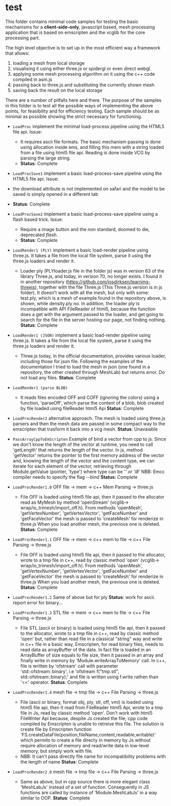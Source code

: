 # test 
This folder contains minimal code samples for testing the basic mechanisms for a **client-side-only**, javascript based, mesh processing application that is based on emscripten and the vcglib for the core processing part. 

The high level objective is to set up in the most efficient way a framework that allows: 

1. loading a mesh from local storage
2. visualising it using either three.js or spidergl or even direct webgl. 
3. applying some mesh processing algorithm on it using the c++ code compiled in asm.js
4. passing back to three.js and substituting the currently shown mesh
5. saving back the result on the local storage
 
There are a number of pitfalls here and there. The purpose of the samples in this folder is to test all the possible ways of implementing the above points, for feasibility and for efficiency testing. 
Each sample should be as minimal as possible showing the strict necessary for functioning. 

* `LoadProc` implement the minimal load-process pipeline using the HTML5 file api. Issue:
    * It requires ascii file formats. The basic mechanism passing is done using allocation inside ems, and filling this mem with a string loaded from a file using html5 file api. Reading is done inside VCG by parsing the large string.
    * **Status**: Complete
* `LoadProcSave1` implement a basic load-process-save pipeline using the HTML5 file api. Issue:
 *  the download attribute is not implemented on safari and the model to be saved is simply opened in a different tab
 * **Status**: Complete
* `LoadProcSave2` implement a basic load-process-save pipeline using a flash based trick. Issue:
	* Require a image button and the non standard, doomed to die, deprecated *flash*.
    * **Status**: Complete

* `LoadRender1 (PLY)` implement a basic load-render pipeline using three.js. It takes a file from the local file system, parse it using the three.js loaders and render it. 
	* Loader ply (PLYloader.js file in the folder js) was in version 63 of the library Three.js, and today, in version 70, no longer exists. I found it in another repository (https://github.com/josdirksen/learning-threejs), together with the file Three.js (This Three.js version is in js folder). It doesn't work with all the mesh, but only with some: test.ply, which is a mesh of example found in the repository above, is shown, while density.ply no. In addition, the loader ply is incompatible with API FileReader of html5, because the function does a get with the argument passed to the loader, and get going to search for the file in the server hosting our page, not finding nothing.
	**Status**: Complete

* `LoadRender1 (JSON)` implement a basic load-render pipeline using three.js. It takes a file from the local file system, parse it using the three.js loaders and render it.
	* Three.js today, in the official documentation, provides various loader, including those for json file. Following the examples of the documentation I tried to load the mesh in json (one found in a repository, the other created through MeshLab) but returns error. Do not load any files.
	**Status**: Complete

* `LoadRender1 (parse BLOB)` 
	* It reads files encoded OFF and COFF (ignoring the colors) using a function, 'parseOff', which parse the content of a blob, blob created by file loaded using fileReader html5 Api 
	**Status**: Complete

* `LoadProcRender2` alternative approach. The mesh is loaded using three.js parsers and then the mesh data are passed in some compact way to the emscripten that trasform it back into a vcg mesh.
	**Status**: Unavaiable


* `PassArrayCppToEmScripten` 
	Example of bind a vector from cpp to js. Since we don't know the length of the vector at runtime, you need to call 'getLength' that returns the length of the vector. In js, method 'getVector' returns the pointer to the first memory address of the vector and, knowing the length of the vector and the content type, we can iterate for each element of the vector, retrieving through
			Module.getValue (pointer, 'type')
	where type can be '*' or 'i8*' 
	NBB: Emcc compiler needs to specify the flag --bind
	**Status**: Complete


* `LoadProcRender1.0` OFF file -> mem -> c++ Mem Parsing -> three.js
	* File OFF is loaded using html5 file api, then it passed to the allocator read as MyMesh by method 'openStream' (vcglib-> wrap/io_trimesh/import_off.h). From methods 'openMesh', 'getVertexNumber', 'getVertexVector', 'getFaceNumber' and 'getFaceVector' the mesh is passed to 'createMesh' for renderize in three.js
	When you load another mesh, the previous one is deleted.
	**Status**: Complete

* `LoadProcRender1.1` OFF file -> mem -> c++ mem to file -> c++ File Parsing -> three.js
	* File OFF is loaded using html5 file api, then it passed to the allocator, wrote to a tmp file in c++, read by classic method 'open' (vcglib-> wrap/io_trimesh/import_off.h). From methods 'openMesh', 'getVertexNumber', 'getVertexVector', 'getFaceNumber' and 'getFaceVector' the mesh is passed to 'createMesh' for renderize in three.js
	When you load another mesh, the previous one is deleted.
	**Status**: Complete

* `LoadProcRender1.2` Same of above but for ply
	**Status**:  work for ascii. report error for binary...

* `LoadProcRender1.3` STL file -> mem -> c++ mem to file -> c++ File Parsing -> three.js
	* File STL (ascii or binary) is loaded using html5 file api, then it passed to the allocator, wrote to a tmp file in c++, read by classic method 'open' but, rather than read file in a classical "string" way and write in c++ file in a basic way, Emscripten, for read binary files, needs to read data as arrayBuffer of the data. In fact file is loaded in an ArrayBuffer of size equals to file size, then it passed in an array and finally write in memory by 'Module.writeArrayToMemory' call. In c++, file is written by 'ofstream' call with parameter 'std::ofstream::binary', i.e 'ofstream f("tmp.stl", std::ofstream::binary);' and file is written using f.write rathen than '<<' operator.
	**Status**: Complete

* `LoadProcRender1.4` mesh file -> tmp file -> c++ File Parsing -> three.js
	* File (ascii or binary, format obj, ply, stl, off, vmi)  is loaded using html5 file api, then it read from FileReader html5 Api, wrote to a tmp file in Js, read by classic method 'open'.
	Don't work with html5 FileWriter Api because, despite Js created the file, cpp code compiled by Emscripten is unable to retreive this file.
	The solution is create file by Emscripten function 'FS.createDataFile(position,fileName,content,readable,writable)' which permits to create a file directy in memory by Js without require allocation of memory and read/write data in low-level memory, but simply work with file.
	* NBB: It can't pass directly file name for incompatibility problems with the length of name
	**Status**: Complete

* `LoadProcRender2.0` mesh file -> tmp file -> c++ File Parsing -> three.js
	* Same as above, but in cpp source there is more elegant class 'MeshLabJs' instead of a set of function. Conseguently in JS functions are called by instance of 'Module.MeshLabJs' in a way similar to OOP.
	**Status**: Complete

